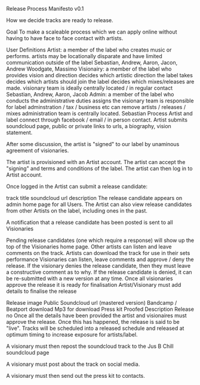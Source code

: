 Release Process Manifesto v0.1

How we decide tracks are ready to release.

Goal
To make a scaleable process which we can apply online without having to have face to face contact with artists.

User Definitions
Artist: a member of the label who creates music or performs.
artists may be locationally disparate and have limited communication outside of the label
Sebastian, Andrew, Aaron, Jacon, Andrew Woodgate, Massimo
Visionairy: a member of the label who provides vision and direction
decides which artistic direction the label takes
decides which artists should join the label
decides which mixes/releases are made.
visionary team is ideally centrally located / in regular contact
Sebastian, Andrew, Aaron, Jacob
Admin: a member of the label who conducts the administrative duties
assigns the visionary team
is responsible for label adminstration / tax / business etc
can remove artists / releases / mixes
administration team is centrally located.
Sebastian
Process
Artist and label connect through facebook / email / in person contact. Artist submits soundcloud page, public or private links to urls, a biography, vision statement.

After some discussion, the artist is "signed" to our label by unaminous agreement of visionaries.

The artist is provisioned with an Artist account. The artist can accept the "signing" and terms and conditions of the label. The artist can then log in to Artist account.

Once logged in the Artist can submit a release candidate:

track title
soundcloud url
description
The release candidate appears on admin home page for all Users. The Artist can also view release candidates from other Artists on the label, including ones in the past.

A notification that a release candidate has been posted is sent to all Visionaries

Pending release candidates (one which require a response) will show up the top of the Visionaries home page.
Other artists can listen and leave comments on the track.
Artists can download the track for use in their sets performance
Visionaries can listen, leave comments and approve / deny the release.
If the visionary denies the release candidate, then they must leave a constructive comment as to why.
If the release candidate is denied, it can be re-submitted with a new version at any time.
Once all visionaries approve the release it is ready for finalisation
Artist/Visionary must add details to finalise the release

Release image
Public Soundcloud url (mastered version)
Bandcamp / Beatport download
Mp3 for download
Press kit
Proofed Description
Release no
Once all the details have been provided the artist and visionaires must approve the release. Once this has happened, the release is said to be "live". Tracks will be scheduled into a released schedule and released at optimum timing to increase exposure for artists/label.

A visionary must then repost the soundcloud track to the Jus B Chill soundcloud page

A visionary must post about the track on social media.

A visionary must then send out the press kit to contacts.